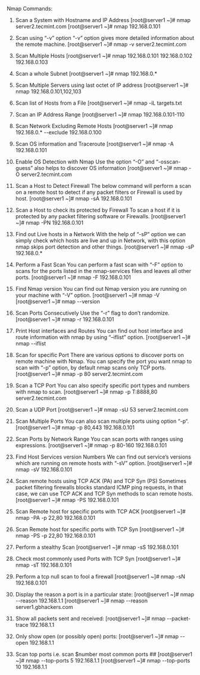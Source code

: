 Nmap Commands:

1. Scan a System with Hostname and IP Address
[root@server1 ~]# nmap server2.tecmint.com
[root@server1 ~]# nmap 192.168.0.101

2. Scan using “-v” option
“-v” option gives more detailed information about the remote machine.
[root@server1 ~]# nmap -v server2.tecmint.com

3. Scan Multiple Hosts
[root@server1 ~]# nmap 192.168.0.101 192.168.0.102 192.168.0.103

4. Scan a whole Subnet
[root@server1 ~]# nmap 192.168.0.*

5. Scan Multiple Servers using last octet of IP address
[root@server1 ~]# nmap 192.168.0.101,102,103

6. Scan list of Hosts from a File
[root@server1 ~]# nmap -iL targets.txt

7. Scan an IP Address Range
[root@server1 ~]# nmap 192.168.0.101-110

8. Scan Network Excluding Remote Hosts
[root@server1 ~]# nmap 192.168.0.* --exclude 192.168.0.100


9. Scan OS information and Traceroute
[root@server1 ~]# nmap -A 192.168.0.101

10. Enable OS Detection with Nmap
Use the option “-O” and “-osscan-guess” also helps to discover OS information
[root@server1 ~]# nmap -O server2.tecmint.com

11. Scan a Host to Detect Firewall
The below command will perform a scan on a remote host to detect if any packet filters or Firewall is used by host.
[root@server1 ~]# nmap -sA 192.168.0.101

12. Scan a Host to check its protected by Firewall
To scan a host if it is protected by any packet filtering software or Firewalls.
[root@server1 ~]# nmap -PN 192.168.0.101

13. Find out Live hosts in a Network
With the help of “-sP” option we can simply check which hosts are live and up in Network, with this option nmap skips port detection and other things.
[root@server1 ~]# nmap -sP 192.168.0.*


14. Perform a Fast Scan
You can perform a fast scan with “-F” option to scans for the ports listed in the nmap-services files and leaves all other ports.
[root@server1 ~]# nmap -F 192.168.0.101

15. Find Nmap version
You can find out Nmap version you are running on your machine with “-V” option.
[root@server1 ~]# nmap -V
[root@server1 ~]# nmap --version

16. Scan Ports Consecutively
Use the “-r” flag to don’t randomize.
[root@server1 ~]# nmap -r 192.168.0.101

17. Print Host interfaces and Routes
You can find out host interface and route information with nmap by using “–iflist” option.
[root@server1 ~]# nmap --iflist

18. Scan for specific Port
There are various options to discover ports on remote machine with Nmap. You can specify the port you want nmap to scan with “-p” option, by default nmap scans only TCP ports.
[root@server1 ~]# nmap -p 80 server2.tecmint.com

19. Scan a TCP Port
You can also specify specific port types and numbers with nmap to scan.
[root@server1 ~]# nmap -p T:8888,80 server2.tecmint.com

20. Scan a UDP Port
[root@server1 ~]# nmap -sU 53 server2.tecmint.com

21. Scan Multiple Ports
You can also scan multiple ports using option “-p“.
[root@server1 ~]# nmap -p 80,443 192.168.0.101

22. Scan Ports by Network Range
You can scan ports with ranges using expressions.
[root@server1 ~]#  nmap -p 80-160 192.168.0.101

23. Find Host Services version Numbers
We can find out service’s versions which are running on remote hosts with “-sV” option.
[root@server1 ~]# nmap -sV 192.168.0.101

24. Scan remote hosts using TCP ACK (PA) and TCP Syn (PS)
Sometimes packet filtering firewalls blocks standard ICMP ping requests, in that case, we can use TCP ACK and TCP Syn methods to scan remote hosts.
[root@server1 ~]# nmap -PS 192.168.0.101

25. Scan Remote host for specific ports with TCP ACK
[root@server1 ~]# nmap -PA -p 22,80 192.168.0.101

26. Scan Remote host for specific ports with TCP Syn
[root@server1 ~]# nmap -PS -p 22,80 192.168.0.101

27. Perform a stealthy Scan
[root@server1 ~]# nmap -sS 192.168.0.101


28. Check most commonly used Ports with TCP Syn
[root@server1 ~]# nmap -sT 192.168.0.101

29. Perform a tcp null scan to fool a firewall
[root@server1 ~]# nmap -sN 192.168.0.101

30. Display the reason a port is in a particular state:
[root@server1 ~]# nmap --reason 192.168.1.1
[root@server1 ~]# nmap --reason server1.gbhackers.com

31. Show all packets sent and received:
[root@server1 ~]# nmap --packet-trace 192.168.1.1

32. Only show open (or possibly open) ports:
[root@server1 ~]# nmap --open 192.168.1.1

33. Scan top ports i.e. scan $number most common ports ##
[root@server1 ~]# nmap --top-ports 5 192.168.1.1
[root@server1 ~]# nmap --top-ports 10 192.168.1.1
 
